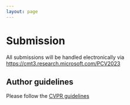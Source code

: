 ```yaml
---
layout: page  
---
```


# Submission

All submissions will be handled electronically via https://cmt3.research.microsoft.com/PCV2023

## Author guidelines

Please follow the [CVPR guidelines](https://cvpr.thecvf.com/Conferences/2023/AuthorGuidelines) 
